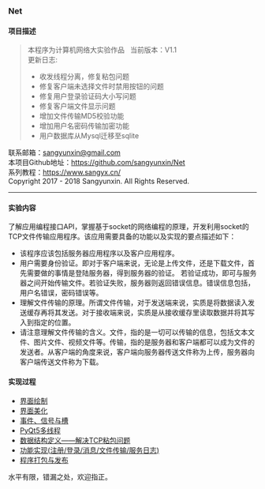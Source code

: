 ### Net

#### 项目描述  
>本程序为计算机网络大实验作品  
>当前版本：V1.1  
>更新日志:
>* 收发线程分离，修复粘包问题
>* 修复客户端未选择文件时禁用按钮的问题
>* 修复用户登录验证码大小写问题
>* 修复客户端文件显示问题
>* 增加文件传输MD5校验功能
>* 增加用户名密码传输加密功能
>* 用户数据库从Mysql迁移至sqlite

联系邮箱：sangyunxin@gmail.com  
本项目Github地址：https://github.com/sangyunxin/Net  
系列教程：https://www.sangyx.cn/  
Copyright 2017 - 2018 Sangyunxin. All Rights Reserved.   

---  

#### 实验内容
了解应用编程接口API，掌握基于socket的网络编程的原理，开发利用socket的TCP文件传输应用程序。该应用需要具备的功能以及实现的要点描述如下：  
* 该程序应该包括服务器应用程序以及客户应用程序。
* 用户需要身份验证。即对于客户端来说，无论是上传文件，还是下载文件，首先需要做的事情是登陆服务器，得到服务器的验证。 若验证成功，即可与服务器之间开始传输文件。若验证失败，服务器则返回错误信息。错误信息包括，用户名错误，密码错误等。
* 理解文件传输的原理。所谓文件传输，对于发送端来说，实质是将数据读入发送缓存再将其发送。对于接收端来说，实质是从接收缓存里读取数据并将其写入到指定的位置。
* 请注意理解文件传输的含义。文件，指的是一切可以传输的信息，包括文本文件、图片文件、视频文件等。传输，指的是服务器和客户端都可以成为文件的发送者。从客户端的角度来说，客户端向服务器传送文件称为上传，服务器向客户端传送文件称为下载。

#### 实现过程
* [界面绘制](http://www.sangyx.cn/archives/188)
* [界面美化](https://www.sangyx.cn/archives/195)
* [事件、信号与槽](https://www.sangyx.cn/archives/224)
* [PyQt5多线程](https://www.sangyx.cn/archives/228)
* [数据结构定义——解决TCP粘包问题](https://www.sangyx.cn/archives/234)
* [功能实现(注册/登录/消息/文件传输/服务日志)](https://www.sangyx.cn/archives/238)
* [程序打包与发布](https://www.sangyx.cn/archives/241)

水平有限，错漏之处，欢迎指正。
